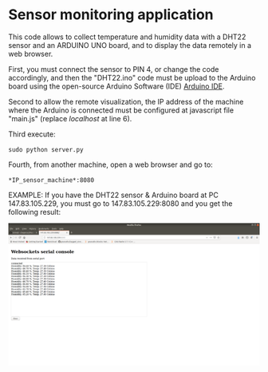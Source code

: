 # Sensor monitoring application
This code allows to collect temperature and humidity data with a DHT22 sensor and an ARDUINO UNO board, and to display the data remotely in a web browser.

First, you must connect the sensor to PIN 4, or change the code accordingly, and then the "DHT22.ino" code must be upload to the Arduino board using the open-source Arduino Software (IDE) [Arduino IDE](https://www.arduino.cc/en/main/software).

Second to allow the remote visualization, the IP address of the machine where the Arduino is connected must be configured at javascript file "main.js" (replace *localhost* at line 6).

Third execute:

```
sudo python server.py
```

Fourth, from another machine, open a web browser and go to:

```
*IP_sensor_machine*:8080
```

EXAMPLE:
If you have the DHT22 sensor & Arduino board at PC 147.83.105.229, you must go to 147.83.105.229:8080 and you get the following result:

![remote access](img/remote-access.png)
